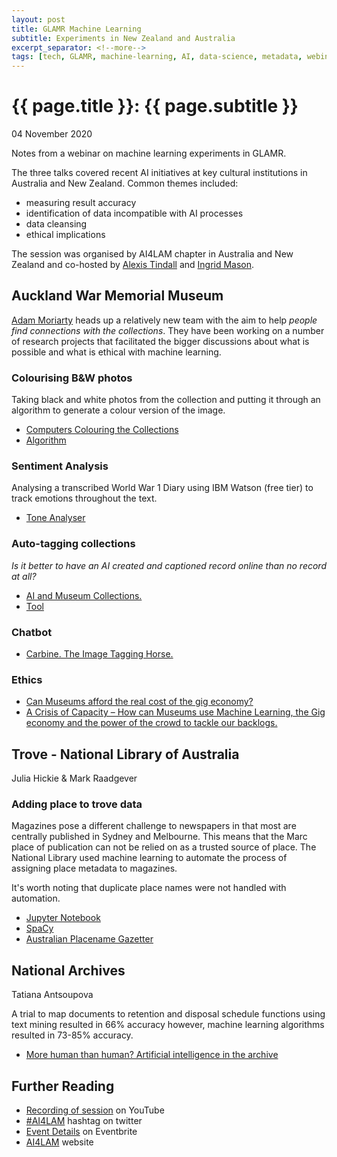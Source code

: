 ```yaml
---
layout: post
title: GLAMR Machine Learning
subtitle: Experiments in New Zealand and Australia
excerpt_separator: <!--more-->
tags: [tech, GLAMR, machine-learning, AI, data-science, metadata, webinars]
---
```


{{ page.title }}: {{ page.subtitle }}
================

<p class="meta">04 November 2020</p>

Notes from a webinar on machine learning experiments in GLAMR.

<!--more-->
The three talks covered recent AI initiatives at key cultural institutions in Australia and New Zealand. Common themes included: 
- measuring result accuracy
- identification of data incompatible with AI processes 
- data cleansing 
- ethical implications

The session was organised by AI4LAM chapter in Australia and New Zealand and co-hosted by [Alexis Tindall](https://twitter.com/lexistindall) and [Ingrid Mason](https://twitter.com/1n9r1d).

## Auckland War Memorial Museum
[Adam Moriarty](https://twitter.com/adamrmor) heads up a relatively new team with the aim to help _people find connections with the collections_. They have been working on a number of research projects that facilitated the bigger discussions about what is possible and what is ethical with machine learning.

### Colourising B&W photos
Taking black and white photos from the collection and putting it through an algorithm to generate a colour version of the image.

- [Computers Colouring the Collections](https://medium.com/amlabs/computers-colouring-the-collections-a32054295b1e)
- [Algorithm](https://demos.algorithmia.com/colorize-photos)

### Sentiment Analysis
Analysing a transcribed World War 1 Diary using
IBM Watson (free tier) to track emotions throughout the text.

- [Tone Analyser](https://www.ibm.com/watson/services/tone-analyzer/)

### Auto-tagging collections
_Is it better to have an AI created and captioned record online than no record at all?_

- [AI and Museum Collections.](https://medium.com/amlabs/ai-and-museum-collections-c74bdb724c07)
- [Tool](https://azure.microsoft.com/en-us/services/cognitive-services/computer-vision/?v=18.05)

### Chatbot
- [Carbine. The Image Tagging Horse.](https://medium.com/amlabs/carbine-the-image-tagging-horse-be62a7089027)

### Ethics
- [Can Museums afford the real cost of the gig economy?](https://medium.com/amlabs/should-museums-use-the-gig-economy-54ceca876319)
- [A Crisis of Capacity – How can Museums use Machine Learning, the Gig economy and the power of the crowd to tackle our backlogs.](https://mw19.mwconf.org/proposal/a-crisis-of-capacity-how-can-museums-use-machine-learning-the-gig-economy-and-the-power-of-the-crowd-to-tackle-our-backlogs/)

## Trove - National Library of Australia
Julia Hickie & Mark Raadgever

### Adding place to trove data
Magazines pose a different challenge to newspapers in that most are centrally published in Sydney and Melbourne. This means that the Marc place of publication can not be relied on as a trusted source of place. The National Library used machine learning to automate the process of assigning place metadata to magazines.

It's worth noting that duplicate place names were not handled with automation.

- [Jupyter Notebook](https://jupyter.org/)
- [SpaCy](https://spacy.io/)
- [Australian Placename Gazetter](https://ecat.ga.gov.au/geonetwork/srv/eng/catalog.search#/metadata/76695)

## National Archives
Tatiana Antsoupova

A trial to map documents to retention and disposal schedule functions using text mining resulted in 66% accuracy however, machine learning algorithms resulted in 73-85% accuracy.

- [More human than human? Artificial intelligence in the archive](https://www.tandfonline.com/doi/full/10.1080/01576895.2018.1502088)

## Further Reading
- [Recording of session](https://youtu.be/ilvxiKbJxwo) on YouTube
- [#AI4LAM](https://twitter.com/hashtag/AI4LAM) hashtag on twitter
- [Event Details](https://www.eventbrite.com/e/glamr-machine-learning-experiments-in-new-zealand-and-australia-tickets-124952888453#) on Eventbrite
- [AI4LAM](https://sites.google.com/view/ai4lam) website
